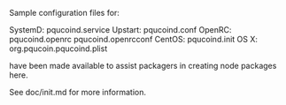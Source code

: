 Sample configuration files for:

SystemD: pqucoind.service
Upstart: pqucoind.conf
OpenRC:  pqucoind.openrc
         pqucoind.openrcconf
CentOS:  pqucoind.init
OS X:    org.pqucoin.pqucoind.plist

have been made available to assist packagers in creating node packages here.

See doc/init.md for more information.
